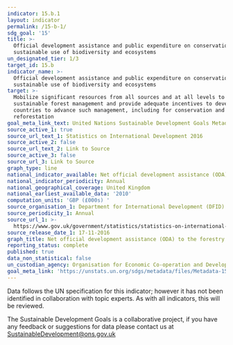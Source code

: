 ```yaml
---
indicator: 15.b.1
layout: indicator
permalink: /15-b-1/
sdg_goal: '15'
title: >-
  Official development assistance and public expenditure on conservation and
  sustainable use of biodiversity and ecosystems
un_designated_tier: 1/3
target_id: 15.b
indicator_name: >-
  Official development assistance and public expenditure on conservation and
  sustainable use of biodiversity and ecosystems
target: >-
  Mobilize significant resources from all sources and at all levels to finance
  sustainable forest management and provide adequate incentives to developing
  countries to advance such management, including for conservation and
  reforestation
goal_meta_link_text: United Nations Sustainable Development Goals Metadata (PDF 207 KB)
source_active_1: true
source_url_text_1: Statistics on International Development 2016
source_active_2: false
source_url_text_2: Link to Source
source_active_3: false
source_url_3: Link to Source
graph_type: line
national_indicator_available: Net official development assistance (ODA) to the forestry sector
national_indicator_periodicity: Annual
national_geographical_coverage: United Kingdom
national_earliest_available_data: '2010'
computation_units: 'GBP (£000s) '
source_organisation_1: Department for International Development (DFID)
source_periodicity_1: Annual
source_url_1: >-
  https://www.gov.uk/government/statistics/statistics-on-international-development-2016
source_release_date_1: 17-11-2016
graph_title: Net official development assistance (ODA) to the forestry sector
reporting_status: complete
published: true
data_non_statistical: false
un_custodian_agency: Organisation for Economic Co-operation and Development (OECD)
goal_meta_link: 'https://unstats.un.org/sdgs/metadata/files/Metadata-15-0A-01.pdf'
---
```

Data follows the UN specification for this indicator; however it has not been identified in collaboration with topic experts. As with all indicators, this will be reviewed.

The Sustainable Development Goals is a collaborative project, if you have any feedback or suggestions for data please contact us at <SustainableDevelopment@ons.gov.uk>
